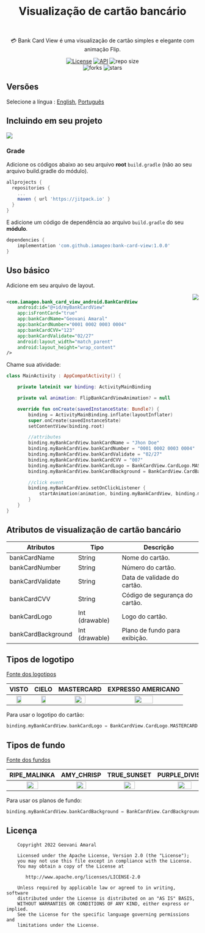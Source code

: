 <h1 align="center">Visualização de cartão bancário</h1><br/>
<p align="center">
💳 Bank Card View é uma visualização de cartão simples e elegante com animação Flip.
</p>

<p align="center">
  <a href="https://opensource.org/licenses/Apache-2.0"><img alt="License" src="https://img.shields.io/badge/License-Apache%202.0-blue.svg"/></a>
  <a href="https://android-arsenal.com/api?level=21"><img alt="API" src="https://img.shields.io/badge/API-21%2B-brightgreen.svg?style=flat"/></a>
  <img alt="repo size" src="https://img.shields.io/github/repo-size/iamageo/bank-card-view"/>
  <br/>
    <img alt="forks" src="https://img.shields.io/github/forks/iamageo/bank-card-view?style=social"/>
    <img alt="stars" src="https://img.shields.io/github/stars/iamageo/bank-card-view?style=social"/>
</p>

## Versões
Selecione a língua : [English](https://github.com/iamageo/bank-card-view/blob/master/README.eng.md), [Português](https://github.com/iamageo/bank-card-view/blob/master/README.md)

## Incluindo em seu projeto
[![](https://jitpack.io/v/iamageo/bank-card-view.svg)](https://jitpack.io/#iamageo/bank-card-view)
### Grade
Adicione os códigos abaixo ao seu arquivo **root** `build.gradle` (não ao seu arquivo build.gradle do módulo).
```gradle
allprojects {
  repositories {
    ...
    maven { url 'https://jitpack.io' }
  }
}
```
E adicione um código de dependência ao arquivo `build.gradle` do seu **módulo**.
```gradle
dependencies {
    implementation 'com.github.iamageo:bank-card-view:1.0.0'
}
```

## Uso básico
Adicione em seu arquivo de layout.

<img src="https://user-images.githubusercontent.com/26925002/182672634-81a2a84b-c8ee-41d1-851f-4d129278af38.png" align="right"/>

```xml

<com.iamageo.bank_card_view_android.BankCardView
    android:id="@+id/myBankCardView"
    app:isFrontCard="true"
    app:bankCardName="Geovani Amaral"
    app:bankCardNumber="0001 0002 0003 0004"
    app:bankCardCVV="123"
    app:bankCardValidate="02/27"
    android:layout_width="match_parent"
    android:layout_height="wrap_content"
/>

```
Chame sua atividade:
```kotlin
class MainActivity : AppCompatActivity() {

    private lateinit var binding: ActivityMainBinding

    private val animation: FlipBankCardViewAnimation? = null

    override fun onCreate(savedInstanceState: Bundle?) {
        binding = ActivityMainBinding.inflate(layoutInflater)
        super.onCreate(savedInstanceState)
        setContentView(binding.root)

        //attributes
        binding.myBankCardView.bankCardName = "Jhon Doe"
        binding.myBankCardView.bankCardNumber = "0001 0002 0003 0004"
        binding.myBankCardView.bankCardValidate = "02/27"
        binding.myBankCardView.bankCardCVV = "007"
        binding.myBankCardView.bankCardLogo = BankCardView.CardLogo.MASTERCARD
        binding.myBankCardView.bankCardBackground = BankCardView.CardBackground.RIPE_MALINKA

        //click event
        binding.myBankCardView.setOnClickListener {
            startAnimation(animation, binding.myBankCardView, binding.myBankCardView, 180)
        }
    }
}
```

## Atributos de visualização de cartão bancário
Atributos | Tipo | Descrição
--- | --- | ---
bankCardName | String | Nome do cartão.
bankCardNumber | String | Número do cartão.
bankCardValidate | String | Data de validade do cartão.
bankCardCVV | String | Código de segurança do cartão.
bankCardLogo | Int (drawable) | Logo do cartão.
bankCardBackground | Int (drawable) | Plano de fundo para exibição.

## Tipos de logotipo
[Fonte dos logotipos](https://vetores.org/)

| VISTO | CIELO | MASTERCARD | EXPRESSO AMERICANO
| :---------------: | :---------------: | :---------------: | :---------------: |
| <img src="https://vetores.org/wp-content/uploads/visa.png" align="center" width="50%"/> | <img src="https://vetores.org/wp-content/uploads/cielo.png" align="center" width="50%"/> | <img src="https://vetores.org/wp-content/uploads/mastercard.png" align="center" width="50%"/> | <img src="https://vetores.org/wp-content/uploads/american-express.png" align="center" width="50%"/>

Para usar o logotipo do cartão:

```kotlin
binding.myBankCardView.bankCardLogo = BankCardView.CardLogo.MASTERCARD
```

## Tipos de fundo
[Fonte dos fundos](https://webgradients.com/)

| RIPE_MALINKA |AMY_CHRISP | TRUE_SUNSET | PURPLE_DIVISION
| :---------------: | :---------------: | :---------------: | :---------------: |
| <img src="https://webgradients.com/public/webgradients_png/017%20Ripe%20Malinka.png" align="center" width="50%"/> | <img src="https://webgradients.com/public/webgradients_png/014%20Amy%20Crisp.png" align="center" width="50%"/> | <img src="https://webgradients.com/public/webgradients_png/021%20True%20Sunset.png" align="center" width="50%"/> | <img src="https://webgradients.com/public/webgradients_png/069%20Purple%20Division.png" align="center" width="50%"/> |

Para usar os planos de fundo:

```kotlin
binding.myBankCardView.bankCardBackground = BankCardView.CardBackground.RIPE_MALINKA
```

## Licença

```
    Copyright 2022 Geovani Amaral

    Licensed under the Apache License, Version 2.0 (the "License");
    you may not use this file except in compliance with the License.
    You may obtain a copy of the License at

       http://www.apache.org/licenses/LICENSE-2.0

    Unless required by applicable law or agreed to in writing, software
    distributed under the License is distributed on an "AS IS" BASIS,
    WITHOUT WARRANTIES OR CONDITIONS OF ANY KIND, either express or implied.
    See the License for the specific language governing permissions and
    limitations under the License.
```